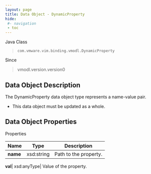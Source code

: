```yaml
---
layout: page
title: Data Object - DynamicProperty
hide:
 #- navigation
 - toc
---
```






Java Class  
> `com.vmware.vim.binding.vmodl.DynamicProperty`

Since  
> vmodl.version.version0


## Data Object Description 

The DynamicProperty data object type represents a name-value pair. 

  * This data object must be updated as a whole.



## Data Object Properties

Properties

Name |  Type |  Description   
---|---|---  
**name**|  xsd:string|  Path to the property.   
  
**val**|  xsd:anyType|  Value of the property.   
  
  
  
   
  
  
